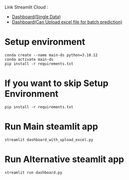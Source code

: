 Link Streamlit Cloud : 
- [Dashboard(Single Data)](https://datasayens-dsw2023.streamlit.app)
- [Dashboard(Can Upload excel file for batch prediction)](https://datasayens-dsw2023s-batch-upload.streamlit.app)

# Setup environment

```
conda create --name main-ds python=3.10.12
conda activate main-ds
pip install -r requirements.txt
```

# If you want to skip Setup Environment
```
pip install -r requirements.txt
```

# Run Main steamlit app

```
streamlit dashboard_with_upload_excel.py
```

# Run Alternative steamlit app

```
streamlit run dashboard.py
```
